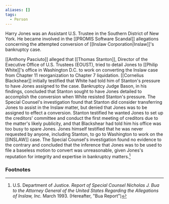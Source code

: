 ```yaml
---
aliases: []
tags:
  - Person
---
```

Harry Jones was an Assistant U.S. Trustee in the Southern District of New York. He became involved in the [[PROMIS Software Scandal]] allegations concerning the attempted conversion of [[Inslaw Corporation|Inslaw]]'s bankruptcy case.

[[Anthony Pasciuto]] alleged that [[Thomas Stanton]], Director of the Executive Office of U.S. Trustees (EOUST), tried to detail Jones to [[Philip White]]'s office in Washington D.C. to work on converting the Inslaw case from Chapter 11 reorganization to Chapter 7 liquidation. [[Cornelius Blackshear]] initially testified that White had told him of Stanton's pressure to have Jones assigned to the case. Bankruptcy Judge Bason, in his findings, concluded that Stanton sought to have Jones detailed to accomplish the conversion when White resisted Stanton's pressure. The Special Counsel's investigation found that Stanton did consider transferring Jones to assist in the Inslaw matter, but denied that Jones was to be assigned to effect a conversion. Stanton testified he wanted Jones to set up the creditors' committee and conduct the first meeting of creditors due to the matter's likely publicity, and that Blackshear had told him his office was too busy to spare Jones. Jones himself testified that he was never requested by anyone, including Stanton, to go to Washington to work on the [[INSLAW]] case. The Special Counsel's investigation found no evidence to the contrary and concluded that the inference that Jones was to be used to file a baseless motion to convert was unreasonable, given Jones's reputation for integrity and expertise in bankruptcy matters.[^1]

### Footnotes
[^1]: U.S. Department of Justice. *Report of Special Counsel Nicholas J. Bua to the Attorney General of the United States Regarding the Allegations of Inslaw, Inc.* March 1993. (Hereafter, "Bua Report")